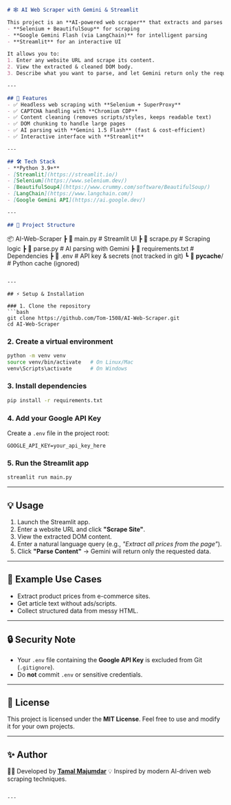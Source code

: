 ```markdown
# 🕸️ AI Web Scraper with Gemini & Streamlit

This project is an **AI-powered web scraper** that extracts and parses website content using:
- **Selenium + BeautifulSoup** for scraping
- **Google Gemini Flash (via LangChain)** for intelligent parsing
- **Streamlit** for an interactive UI

It allows you to:
1. Enter any website URL and scrape its content.
2. View the extracted & cleaned DOM body.
3. Describe what you want to parse, and let Gemini return only the requested information.

---

## 🚀 Features
- ✅ Headless web scraping with **Selenium + SuperProxy**
- ✅ CAPTCHA handling with **Chromium CDP**
- ✅ Content cleaning (removes scripts/styles, keeps readable text)
- ✅ DOM chunking to handle large pages
- ✅ AI parsing with **Gemini 1.5 Flash** (fast & cost-efficient)
- ✅ Interactive interface with **Streamlit**

---

## 🛠️ Tech Stack
- **Python 3.9+**
- [Streamlit](https://streamlit.io/)
- [Selenium](https://www.selenium.dev/)
- [BeautifulSoup4](https://www.crummy.com/software/BeautifulSoup/)
- [LangChain](https://www.langchain.com/)
- [Google Gemini API](https://ai.google.dev/)

---

## 📂 Project Structure
```

📦 AI-Web-Scraper
┣ 📜 main.py            # Streamlit UI
┣ 📜 scrape.py          # Scraping logic
┣ 📜 parse.py           # AI parsing with Gemini
┣ 📜 requirements.txt   # Dependencies
┣ 📜 .env               # API key & secrets (not tracked in git)
┗ 📂 **pycache**/       # Python cache (ignored)

````

---

## ⚡ Setup & Installation

### 1. Clone the repository
```bash
git clone https://github.com/Tom-1508/AI-Web-Scraper.git
cd AI-Web-Scraper
````

### 2. Create a virtual environment

```bash
python -m venv venv
source venv/bin/activate   # On Linux/Mac
venv\Scripts\activate      # On Windows
```

### 3. Install dependencies

```bash
pip install -r requirements.txt
```

### 4. Add your Google API Key

Create a `.env` file in the project root:

```
GOOGLE_API_KEY=your_api_key_here
```

### 5. Run the Streamlit app

```bash
streamlit run main.py
```

---

## 💡 Usage

1. Launch the Streamlit app.
2. Enter a website URL and click **"Scrape Site"**.
3. View the extracted DOM content.
4. Enter a natural language query (e.g., *"Extract all prices from the page"*).
5. Click **"Parse Content"** → Gemini will return only the requested data.

---

## 📝 Example Use Cases

* Extract product prices from e-commerce sites.
* Get article text without ads/scripts.
* Collect structured data from messy HTML.

---

## 🔒 Security Note

* Your `.env` file containing the **Google API Key** is excluded from Git (`.gitignore`).
* Do **not** commit `.env` or sensitive credentials.

---

## 📜 License

This project is licensed under the **MIT License**.
Feel free to use and modify it for your own projects.

---

## ✨ Author

👨‍💻 Developed by [**Tamal Majumdar**](https://github.com/Tom-1508)
💡 Inspired by modern AI-driven web scraping techniques.

```

---